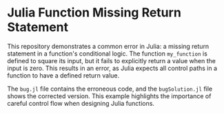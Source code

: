 # Julia Function Missing Return Statement

This repository demonstrates a common error in Julia: a missing return statement in a function's conditional logic.  The function `my_function` is defined to square its input, but it fails to explicitly return a value when the input is zero. This results in an error, as Julia expects all control paths in a function to have a defined return value.

The `bug.jl` file contains the erroneous code, and the `bugSolution.jl` file shows the corrected version.  This example highlights the importance of careful control flow when designing Julia functions.
